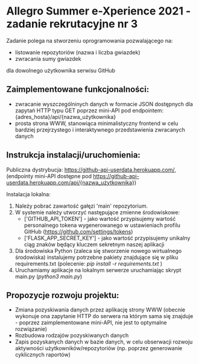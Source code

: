 # Allegro Summer e-Xperience 2021 - zadanie rekrutacyjne nr 3

Zadanie polega na stworzeniu oprogramowania pozwalającego na:

- listowanie repozytoriów (nazwa i liczba gwiazdek)
- zwracania sumy gwiazdek

dla dowolnego użytkownika serwisu GitHub

## Zaimplementowane funkcjonalności:

- zwracanie wyszczególninych danych w formacie JSON dostępnych dla zapytań HTTP typu GET poprzez mini-API pod endpointem: {adres_hosta}/api/{nazwa_użytkownika}
- prosta strona WWW, stanowiąca minimalistyczny frontend w celu bardziej przejrzystego i interaktywnego przedstawienia zwracanych danych

## Instrukcja instalacji/uruchomienia:

Publiczna dystrybucja: https://github-api-userdata.herokuapp.com/,  
(endpointy mini-API dostępne pod https://github-api-userdata.herokuapp.com/api/{nazwa_użytkownika})

Instalacja lokalna:

1. Należy pobrać zawartość gałęzi 'main' repozytorium.
2. W systemie należy utworzyć następujące zmienne środowiskowe:
   - ['GITHUB_API_TOKEN'] - jako wartość przypisujemy wartość personalnego tokena wygenerowanego w ustawieniach profilu GitHub (https://github.com/settings/tokens)
   - ['FLASK_APP_SECRET_KEY'] - jako wartość przypisujemy unikalny ciąg znaków będący kluczem sekretnym naszej aplikacji
3. Dla środowiska Python (zaleca się stworzenie nowego wirtualnego środowiska) instalujemy potrzebne pakiety znajdujące się w pliku requirements.txt (polecenie: _pip install -r requirements.txt_ )
4. Uruchamiamy aplikacje na lokalnym serwerze uruchamiając skrypt main.py (_python3 main.py_)

## Propozycje rozwoju projektu:

- Zmiana pozyskiwania danych przez aplikację strony WWW (obecnie wykonuje ona zapytanie HTTP do serwera na którym sama się znajduje - poprzez zaimplementowane mini-API, nie jest to optymalne rozwiązanie)
- Rozbudowa rodzajów pozyskiwanych danych
- Zapis pozyskanych danych w bazie danych, w celu obserwacji rozwoju aktywności użytkowników/repozytoriów (np. poprzez generowanie cyklicznych raportów)
